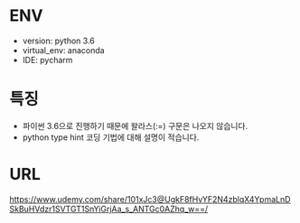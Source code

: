 # ENV
- version: python 3.6
- virtual_env: anaconda 
- IDE: pycharm 

# 특징 
- 파이썬 3.6으로 진행하기 때문에 왈라스(:=) 구문은 나오지 않습니다. 
- python type hint 코딩 기법에 대해 설명이 적습니다. 

# URL
https://www.udemy.com/share/101xJc3@UgkF8fHvYF2N4zblqX4YpmaLnDSkBuHVdzr1SVTGT1SnYiGrjAa_s_ANTGc0AZhq_w==/